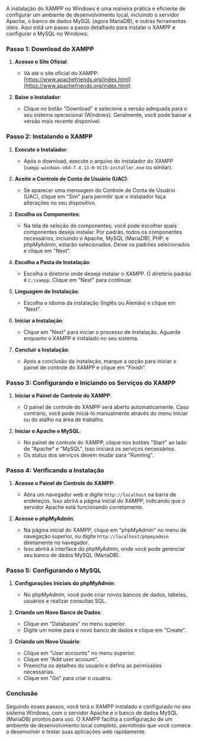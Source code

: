 A instalação do XAMPP no Windows é uma maneira prática e eficiente de configurar um ambiente de desenvolvimento local, incluindo o servidor Apache, o banco de dados MySQL (agora MariaDB), e outras ferramentas úteis. Aqui está um passo a passo detalhado para instalar o XAMPP e configurar o MySQL no Windows:

### Passo 1: Download do XAMPP

1. **Acesse o Site Oficial**:
   - Vá até o site oficial do XAMPP: [https://www.apachefriends.org/index.html](https://www.apachefriends.org/index.html)

2. **Baixe o Instalador**:
   - Clique no botão "Download" e selecione a versão adequada para o seu sistema operacional (Windows). Geralmente, você pode baixar a versão mais recente disponível.

### Passo 2: Instalando o XAMPP

1. **Execute o Instalador**:
   - Após o download, execute o arquivo do instalador do XAMPP (`xampp-windows-x64-7.4.13-0-VC15-installer.exe` ou similar).

2. **Aceite o Controle de Conta de Usuário (UAC)**:
   - Se aparecer uma mensagem do Controle de Conta de Usuário (UAC), clique em "Sim" para permitir que o instalador faça alterações no seu dispositivo.

3. **Escolha os Componentes**:
   - Na tela de seleção de componentes, você pode escolher quais componentes deseja instalar. Por padrão, todos os componentes necessários, incluindo o Apache, MySQL (MariaDB), PHP, e phpMyAdmin, estarão selecionados. Deixe os padrões selecionados e clique em "Next".

4. **Escolha a Pasta de Instalação**:
   - Escolha o diretório onde deseja instalar o XAMPP. O diretório padrão é `C:\xampp`. Clique em "Next" para continuar.

5. **Linguagem de Instalação**:
   - Escolha o idioma da instalação (Inglês ou Alemão) e clique em "Next".

6. **Iniciar a Instalação**:
   - Clique em "Next" para iniciar o processo de instalação. Aguarde enquanto o XAMPP é instalado no seu sistema.

7. **Concluir a Instalação**:
   - Após a conclusão da instalação, marque a opção para iniciar o painel de controle do XAMPP e clique em "Finish".

### Passo 3: Configurando e Iniciando os Serviços do XAMPP

1. **Iniciar o Painel de Controle do XAMPP**:
   - O painel de controle do XAMPP será aberto automaticamente. Caso contrário, você pode iniciá-lo manualmente através do menu Iniciar ou do atalho na área de trabalho.

2. **Iniciar o Apache e MySQL**:
   - No painel de controle do XAMPP, clique nos botões "Start" ao lado de "Apache" e "MySQL". Isso iniciará os serviços necessários.
   - Os status dos serviços devem mudar para "Running".

### Passo 4: Verificando a Instalação

1. **Acesse o Painel de Controle do XAMPP**:
   - Abra um navegador web e digite `http://localhost` na barra de endereços. Isso abrirá a página inicial do XAMPP, indicando que o servidor Apache está funcionando corretamente.

2. **Acesse o phpMyAdmin**:
   - Na página inicial do XAMPP, clique em "phpMyAdmin" no menu de navegação superior, ou digite `http://localhost/phpmyadmin` diretamente no navegador.
   - Isso abrirá a interface do phpMyAdmin, onde você pode gerenciar seu banco de dados MySQL (MariaDB).

### Passo 5: Configurando o MySQL

1. **Configurações Iniciais do phpMyAdmin**:
   - No phpMyAdmin, você pode criar novos bancos de dados, tabelas, usuários e realizar consultas SQL.

2. **Criando um Novo Banco de Dados**:
   - Clique em "Databases" no menu superior.
   - Digite um nome para o novo banco de dados e clique em "Create".

3. **Criando um Novo Usuário**:
   - Clique em "User accounts" no menu superior.
   - Clique em "Add user account".
   - Preencha os detalhes do usuário e defina as permissões necessárias.
   - Clique em "Go" para criar o usuário.

### Conclusão

Seguindo esses passos, você terá o XAMPP instalado e configurado no seu sistema Windows, com o servidor Apache e o banco de dados MySQL (MariaDB) prontos para uso. O XAMPP facilita a configuração de um ambiente de desenvolvimento local completo, permitindo que você comece a desenvolver e testar suas aplicações web rapidamente.